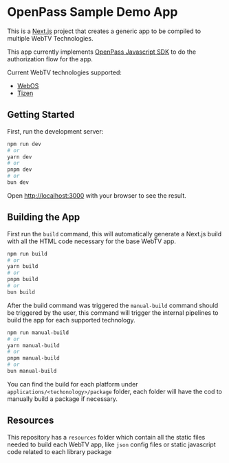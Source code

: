 # OpenPass Sample Demo App

This is a [Next.js](https://nextjs.org/) project that creates a generic app to be compiled to multiple WebTV Technologies.

This app currently implements [OpenPass Javascript SDK](https://github.com/openpass-sso/openpass-js-sdk) to do the authorization flow for the app.

Current WebTV technologies supported:

* [WebOS](https://www.webosose.org/docs/home/)
* [Tizen](https://developer.tizen.org/)

## Getting Started

First, run the development server:

```bash
npm run dev
# or
yarn dev
# or
pnpm dev
# or
bun dev
```

Open [http://localhost:3000](http://localhost:3000) with your browser to see the result.

## Building the App

First run the `build` command, this will automatically generate a Next.js build with all the HTML code necessary for the base WebTV app.

```bash
npm run build
# or
yarn build
# or
pnpm build
# or
bun build
```

After the build command was triggered the `manual-build` command should be triggered by the user, this command will trigger the internal pipelines to build the app for each supported technology.

```bash
npm run manual-build
# or
yarn manual-build
# or
pnpm manual-build
# or
bun manual-build
```

You can find the build for each platform under `applications/<techonology>/package` folder, each folder will have the cod to manually build a package if necessary.

## Resources

This repository has a `resources` folder which contain all the static files needed to build each WebTV app, like `json` config files or static javascript code related to each library package